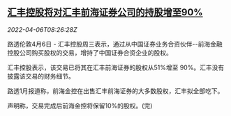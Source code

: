 <!--1649233863000-->
[汇丰控股将对汇丰前海证券公司的持股增至90%](https://cn.reuters.com/article/hsbc-qianhai-securities-stake-0406-idCNKCS2LY0PL)
------

<div><i>2022-04-06T08:26:28Z</i></div><p>路透伦敦4月6日 - 汇丰控股周三表示，通过从中国证券业务合资伙伴--前海金融控股公司购买股权的交易，增持了中国证券合资企业的股权。</p><p>汇丰控股表示，该交易已将其在汇丰前海证券的股权从51%增至 90%。汇丰没有披露该交易的财务细节。</p><p>路透1月报道称，前海金控在出售汇丰前海证券的大多数股权，汇丰拟全部吃下。</p><p>声明称，交易完成后前海金控将保留10%的股权。(完)</p>
